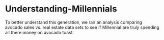 # Understanding-Millennials
To better understand this generation, we ran an analysis comparing avocado sales vs. real estate data sets to see if Millennial are truly spending all there money on avocado toast.
